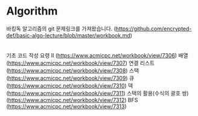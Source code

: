 # Algorithm


바킹독 알고리즘의 git 문제링크를 가져왔습니다.
(https://github.com/encrypted-def/basic-algo-lecture/blob/master/workbook.md)
</br>
</br>
</br>
기초 코드 작성 요령 II (https://www.acmicpc.net/workbook/view/7306)
배열 (https://www.acmicpc.net/workbook/view/7307)
연결 리스트 (https://www.acmicpc.net/workbook/view/7308)
스택 (https://www.acmicpc.net/workbook/view/7309)
큐 (https://www.acmicpc.net/workbook/view/7310)
덱 (https://www.acmicpc.net/workbook/view/7311)
스택의 활용(수식의 괄호 쌍) (https://www.acmicpc.net/workbook/view/7312)
BFS (https://www.acmicpc.net/workbook/view/7313)
